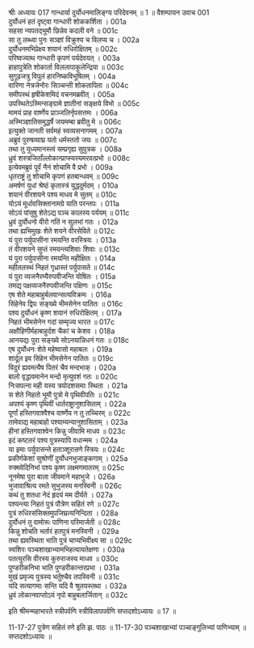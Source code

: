 श्रीः
अध्यायः 017
गान्धार्या दुर्योधनमालिङ्ग्य परिदेवनम् ॥ 1 ॥
वैशम्पायन उवाच 	001  
दुर्योधनं हतं दृष्ट्वा गान्धारी शोककर्शिता ।	001a  
सहसा न्यपतद्भूमौ छिन्नेव कदली वने ॥	001c  
सा तु लब्ध्वा पुनः सञ्ज्ञां विक्रुश्य च विलप्य च ।	002a  
दुर्योधनमभिप्रेक्ष्य शयानं रुधिरोक्षितम् ॥	002c  
परिष्वज्याथ गान्धारी कृपणं पर्यदेवयत् ।	003a  
हाहापुत्रेति शोकार्ता विललापाकुलेन्द्रिया ॥	003c  
सुगूढजत्रु विपुलं हारनिष्कविभूषितम् ।	004a  
वारिणा नेत्रजेनोरः सिञ्चन्ती शोकतापिता ॥	004c  
समीपस्थं हृषीकेशमिदं वचनमब्रवीत् ।	005a  
उपस्थितेऽस्मिन्सङ्ग्रामे ज्ञातीनां सङ्क्षये विभो ॥	005c  
मामयं प्राह वार्ष्णेय प्राञ्जलिर्नृपसत्तमः ।	006a  
अस्मिञ्ज्ञातिसमुद्धर्षे जयमम्बा ब्रवीतु मे ॥	006c  
इत्युक्ते जानती सर्वमहं स्वव्यसनागमम् ।	007a  
अब्रुवं पुरुषव्याघ्र यतो धर्मस्ततो जयः ॥	007c  
तथा तु युध्यमानस्त्वं सम्प्रगृह्य सुपुत्रक ।	008a  
ध्रुवं शस्त्रजिताँल्लोकान्प्राप्स्यस्यमरवत्प्रभो ॥	008c  
इत्येवमब्रुवं पूर्वं नैनं शोचामि वै प्रभो ।	009a  
धृतराष्ट्रं तु शोचामि कृपणं हतबान्धवम् ॥	009c  
अमर्षणं युधां श्रेष्ठं कृतास्त्रं युद्धदुर्मदम् ।	010a  
शयानं वीरशयने पश्य माधव मे सुतम् ॥	010c  
योऽयं मूर्धावसिक्तानामग्रे याति परन्तपः ।	011a  
सोऽयं पांसुषु शेतेऽद्य पञ्च कालस्य पर्ययम् ॥	011c  
ध्रुवं दुर्योधनो वीरो गतिं न सुलभां गतः ।	012a  
तथा ह्यभिमुखः शेते शयने वीरसेविते ॥	012c  
यं पुरा पर्युपासीना रमयन्ति वरस्त्रियः ।	013a  
तं वीरशयने सुप्तं रमयन्त्यशिवाः शिवाः ॥	013c  
यं पुरा पर्युपासीना रमयन्ति महीक्षितः ।	014a  
महीतलस्थं निहतं गृध्रास्तं पर्युपासते ॥	014c  
यं पुरा व्यजनैरम्यैरुपवीजन्ति योषितः ।	015a  
तमद्य पक्षव्यजनैरुपवीजन्ति पक्षिणः ॥	015c  
एष शेते महाबाहुर्बलवान्सत्यविक्रमः ।	016a  
सिंहेनेव द्विपः सङ्ख्ये भीमसेनेन पातितः ॥	016c  
पश्य दुर्योधनं कृष्ण शयानं रुधिरोक्षितम् ।	017a  
निहतं भीमसेनेन गदां सम्मृज्य भारत ॥	017c  
अक्षौहिणीर्महाबाहुर्दश चैकां च केशव ।	018a  
आनयद्यः पुरा सङ्ख्ये सोऽनयान्निधनं गतः ॥	018c  
एष दुर्योधनः शेते महेष्वासो महाबलः ।	019a  
शार्दूल इव सिंहेन भीमसेनेन पातितः ॥	019c  
विदुरं ह्यवमत्यैष पितरं चैव मन्दभाक् ।	020a  
बालो वृद्धावमानेन मन्दो मृत्युवशं गतः ॥	020c  
निःसपत्ना मही यस्य त्रयोदशसमाः स्थिता ।	021a  
स शेते निहतो भूमौ पुत्रो मे पृथिवीपतिः ॥	021c  
अपश्यं कृष्ण पृथिवीं धार्तराष्ट्रानुशासिताम् ।	022a  
पूर्णां हस्तिगवाश्वैश्च वार्ष्णेय न तु तच्चिरम् ॥	022c  
तामेवाद्य महाबाहो पश्याम्यन्यानुशासिताम् ।	023a  
हीनां हस्तिगवाश्वेन किन्नु जीवामि माधव ॥	023c  
इदं कष्टतरं पश्य पुत्रस्यापि वधान्मम ।	024a  
या इमाः पर्युपासन्ते हताञ्शूरान्रणे स्त्रियः ॥	024c  
प्रकीर्णकेशां सुश्रोणीं दुर्योधनभुजाङ्कगाम् ।	025a  
रुक्मवेदिनिभां पश्य कृष्ण लक्ष्मणमातरम् ॥	025c  
नूनमेषा पुरा बाला जीवमाने महाभुजे ।	026a  
भुजावाश्रित्य रमते सुभुजस्य मनस्विनी ॥	026c  
कथं तु शतधा नेदं हृदयं मम दीर्यते ।	027a  
पश्यन्त्या निहतं पुत्रं पौत्रेण सहितं रणे ॥	027c  
पुत्रं रुधिरसंसिक्तमुपजिघ्रत्यनिन्दिता ।	028a  
दुर्योधनं तु वामोरूः पाणिना परिमार्जती ॥	028c  
किन्नु शोचति भर्तारं हतपुत्रं मनस्विनी ।	029a  
तथा ह्यवस्थिता भाति पुत्रं चाप्यभिवीक्ष्य सा ॥	029c  
स्वशिरः पञ्चशाखाभ्यामभिहत्यायतेक्षणा ।	030a  
पतत्युरसि वीरस्य कुरुराजस्य माधव ॥	030c  
पुण्डरीकनिभा भाति पुण्डरीकान्तरप्रभा ।	031a  
मुखं प्रमृज्य पुत्रस्य भर्तुश्चैव तपस्विनी ॥	031c  
यदि सत्यागमाः सन्ति यदि वै श्रुतयस्तथा ।	032a  
ध्रुवं लोकानवाप्तोऽयं नृपो बाहुबलार्जितान् ॥ 	032c  

इति श्रीमन्महाभारते स्त्रीपर्वणि स्त्रीविलापपर्वणि सप्तदशोऽध्यायः ॥ 17 ॥

11-17-27 पुत्रेण सहितं रणे इति झ. पाठः ॥ 11-17-30 पञ्चशाखाभ्यां पञ्चाङ्गुलिभ्यां पाणिभ्याम् ॥ सप्तदशोऽध्यायः ॥
